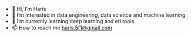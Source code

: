- 👋 Hi, I’m Haris
- 👀 I’m interested in data engineering, data science and machine learning
- 🌱 I’m currently learning deep learning and etl tools
- 📫 How to reach me haris.5f1@gmail.com

<!---
haris5f/haris5f is a ✨ special ✨ repository because its `README.md` (this file) appears on your GitHub profile.
You can click the Preview link to take a look at your changes.
--->
